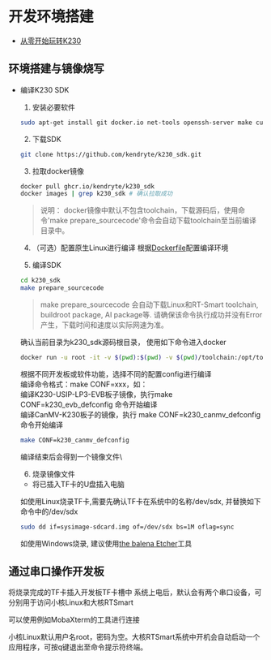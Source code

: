 # 开发环境搭建

- [从零开始玩转K230](./从零开始玩转K230.pdf)
    
## 环境搭建与镜像烧写

- 编译K230 SDK

    1. 安装必要软件
    ```bash
    sudo apt-get install git docker.io net-tools openssh-server make curl -y
    ```

    2. 下载SDK
    ```bash
    git clone https://github.com/kendryte/k230_sdk.git
    ```

    3. 拉取docker镜像
    ```bash
    docker pull ghcr.io/kendryte/k230_sdk
    docker images | grep k230_sdk # 确认拉取成功
    ```
    > 说明： docker镜像中默认不包含toolchain，下载源码后，使用命令'make prepare_sourcecode'命令会自动下载toolchain至当前编译目录中。

    4. （可选）配置原生Linux进行编译
    根据[Dockerfile](./Dockerfile)配置编译环境

    5. 编译SDK
    ```bash
    cd k230_sdk
    make prepare_sourcecode
    ```
    > make prepare_sourcecode 会自动下载Linux和RT-Smart toolchain, buildroot package, AI package等. 请确保该命令执行成功并没有Error产生，下载时间和速度以实际网速为准。

    确认当前目录为k230_sdk源码根目录，
    使用如下命令进入docker
    ```bash
    docker run -u root -it -v $(pwd):$(pwd) -v $(pwd)/toolchain:/opt/toolchain -w $(pwd) ghcr.io/kendryte/k230_sdk /bin/bash
    ```
    根据不同开发板或软件功能，选择不同的配置config进行编译\
    编译命令格式：make CONF=xxx，如：\
    编译K230-USIP-LP3-EVB板子镜像，执行make CONF=k230_evb_defconfig 命令开始编译\
    编译CanMV-K230板子的镜像，执行 make CONF=k230_canmv_defconfig 命令开始编译
    ```bash
    make CONF=k230_canmv_defconfig
    ```
    编译结束后会得到一个镜像文件\

    6. 烧录镜像文件

    - 将已插入TF卡的U盘插入电脑
    
    如使用Linux烧录TF卡,需要先确认TF卡在系统中的名称/dev/sdx, 并替换如下命令中的/dev/sdx
    ```bash
    sudo dd if=sysimage-sdcard.img of=/dev/sdx bs=1M oflag=sync
    ```
    如使用Windows烧录, 建议使用[the balena Etcher](https://etcher.balena.io/)工具

## 通过串口操作开发板

将烧录完成的TF卡插入开发板TF卡槽中
系统上电后，默认会有两个串口设备，可分别用于访问小核Linux和大核RTSmart

可以使用例如MobaXterm的工具进行连接

小核Linux默认用户名root，密码为空。大核RTSmart系统中开机会自动启动一个应用程序，可按q键退出至命令提示符终端。

